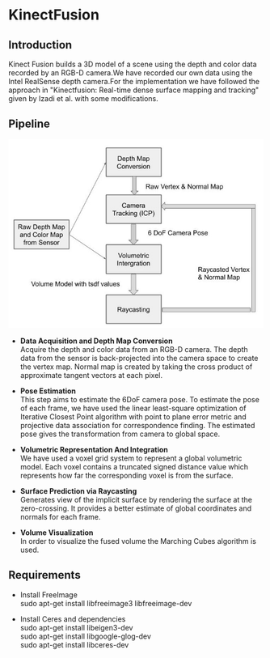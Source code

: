 # KinectFusion
## Introduction
Kinect Fusion builds a 3D model of a scene using the depth and color data recorded by an RGB-D camera.We have recorded our own data using the Intel RealSense depth camera.For the implementation we have followed the approach in "Kinectfusion: Real-time dense surface mapping and tracking" given by Izadi et al. with some modifications.
 
 ## Pipeline
![Pipeline](pipeline.jpg?raw=true "Optional Title")

- <b>Data Acquisition and Depth Map Conversion</b> <br />
Acquire the depth and color data from an RGB-D camera. The depth data from the sensor is back-projected into the camera space to create the vertex map. Normal map is created by taking the cross product of approximate tangent vectors at each pixel.

- <b> Pose Estimation</b> <br />
This step aims to estimate the 6DoF camera pose. To estimate the pose of each frame, we have used the linear least-square optimization of Iterative Closest Point algorithm with point to plane error metric and projective data association for correspondence finding. The estimated pose gives the transformation from camera to global space.

- <b>Volumetric Representation And Integration </b><br />
We have used a voxel grid system to represent a global volumetric model. Each voxel contains a truncated signed distance value which represents how far the corresponding voxel is from the surface.

- <b>Surface Prediction via Raycasting</b> <br />
Generates view of the implicit surface by rendering the surface at the zero-crossing. It provides a better estimate of global coordinates and normals for each frame.

- <b>Volume Visualization</b> <br />
In order to visualize the fused volume the Marching Cubes algorithm is used.

## Requirements
- Install FreeImage <br />
 sudo apt-get install libfreeimage3 libfreeimage-dev

- Install Ceres and dependencies <br />
 sudo apt-get install libeigen3-dev <br />
 sudo apt-get install libgoogle-glog-dev <br />
 sudo apt-get install libceres-dev <br />
